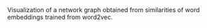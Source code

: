 Visualization of a network graph obtained from similarities of word embeddings trained from word2vec.